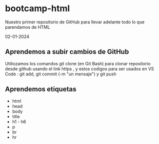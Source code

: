 # bootcamp-html
Nuestro primer repositorio de GitHub para llevar adelante todo lo que parendamos de HTML

02-01-2024
## Aprendemos a subir cambios de GitHub
Utiliozamos los comandos git clone (en Git Bash) para clonar repositorio desde github usando el link https , y estos codigos para ser usados en VS Code : git add, git commit (-m "un mensaje") y git push

## Aprendemos etiquetas

- html
- head
- body
- title
- h1 - h6
- p
- br
- hr
